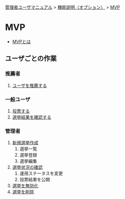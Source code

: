 [管理者ユーザマニュアル](/管理者機能/) > [機能説明（オプション）](/管理者機能/#_29) > [MVP](#)
# MVP

- [MVPとは](../オプション機能/option02.md)

## ユーザごとの作業
### 推薦者
1. [ユーザを推薦する](../../一般機能/Mvp/mvp12.md)

### 一般ユーザ
1. [投票する](../../一般機能/Mvp/mvp13.md)
1. [選挙結果を確認する](../../一般機能/Mvp/mvp14.md)

### 管理者
1. [新規選挙作成](mvp01.md)
    1. 選挙一覧
    2. 選挙登録
    3. 選挙編集
2. [選挙状況の確認](mvp02.md)
    1. 運用ステータスを変更
    2. 投票結果を公開
3. [選挙を無効化](mvp03.md)
4. [選挙を削除](mvp04.md)

